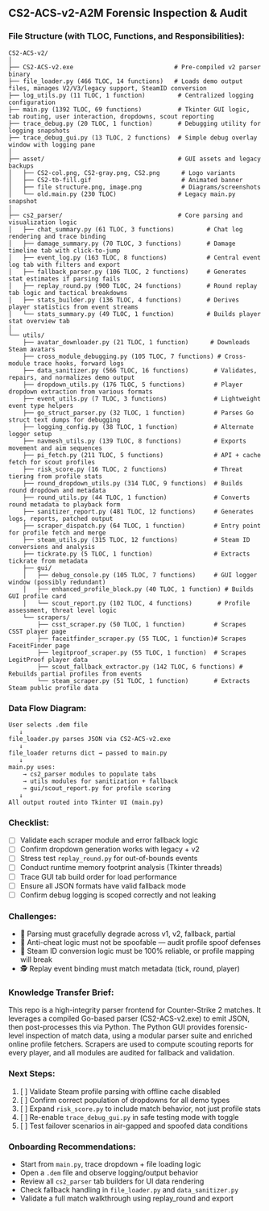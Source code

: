 ## CS2-ACS-v2-A2M Forensic Inspection & Audit

### File Structure (with TLOC, Functions, and Responsibilities):
```
CS2-ACS-v2/
│
├── CS2-ACS-v2.exe                            # Pre-compiled v2 parser binary
├── file_loader.py (466 TLOC, 14 functions)   # Loads demo output files, manages V2/V3/legacy support, SteamID conversion
├── log_utils.py (11 TLOC, 1 function)         # Centralized logging configuration
├── main.py (1392 TLOC, 69 functions)          # Tkinter GUI logic, tab routing, user interaction, dropdowns, scout reporting
├── trace_debug.py (20 TLOC, 1 function)       # Debugging utility for logging snapshots
├── trace_debug_gui.py (13 TLOC, 2 functions)  # Simple debug overlay window with logging pane
│
├── asset/                                     # GUI assets and legacy backups
│   ├── CS2-col.png, CS2-gray.png, CS2.png      # Logo variants
│   ├── CS2-tb-fill.gif                         # Animated banner
│   ├── file structure.png, image.png           # Diagrams/screenshots
│   └── old.main.py (230 TLOC)                 # Legacy main.py snapshot
│
├── cs2_parser/                                # Core parsing and visualization logic
│   ├── chat_summary.py (61 TLOC, 3 functions)         # Chat log rendering and trace binding
│   ├── damage_summary.py (70 TLOC, 3 functions)       # Damage timeline tab with click-to-jump
│   ├── event_log.py (163 TLOC, 8 functions)           # Central event log tab with filters and export
│   ├── fallback_parser.py (106 TLOC, 2 functions)     # Generates stat estimates if parsing fails
│   ├── replay_round.py (900 TLOC, 24 functions)       # Round replay tab logic and tactical breakdowns
│   ├── stats_builder.py (136 TLOC, 4 functions)       # Derives player statistics from event streams
│   └── stats_summary.py (49 TLOC, 1 function)         # Builds player stat overview tab
│
└── utils/
    ├── avatar_downloader.py (21 TLOC, 1 function)      # Downloads Steam avatars
    ├── cross_module_debugging.py (105 TLOC, 7 functions) # Cross-module trace hooks, forward logs
    ├── data_sanitizer.py (566 TLOC, 16 functions)       # Validates, repairs, and normalizes demo output
    ├── dropdown_utils.py (176 TLOC, 5 functions)        # Player dropdown extraction from various formats
    ├── event_utils.py (7 TLOC, 3 functions)             # Lightweight event type helpers
    ├── go_struct_parser.py (32 TLOC, 1 function)        # Parses Go struct text dumps for debugging
    ├── logging_config.py (38 TLOC, 1 function)          # Alternate logger setup
    ├── navmesh_utils.py (139 TLOC, 8 functions)         # Exports movement and aim sequences
    ├── pi_fetch.py (211 TLOC, 5 functions)              # API + cache fetch for scout profiles
    ├── risk_score.py (16 TLOC, 2 functions)             # Threat tiering from profile stats
    ├── round_dropdown_utils.py (314 TLOC, 9 functions)  # Builds round dropdown and metadata
    ├── round_utils.py (44 TLOC, 1 function)             # Converts round metadata to playback form
    ├── sanitizer_report.py (481 TLOC, 12 functions)     # Generates logs, reports, patched output
    ├── scraper_dispatch.py (64 TLOC, 1 function)        # Entry point for profile fetch and merge
    ├── steam_utils.py (315 TLOC, 12 functions)          # Steam ID conversions and analysis
    ├── tickrate.py (5 TLOC, 1 function)                 # Extracts tickrate from metadata
    ├── gui/
    │   ├── debug_console.py (105 TLOC, 7 functions)     # GUI logger window (possibly redundant)
    │   ├── enhanced_profile_block.py (40 TLOC, 1 function) # Builds GUI profile card
    │   └── scout_report.py (102 TLOC, 4 functions)       # Profile assessment, threat level logic
    └── scrapers/
        ├── csst_scraper.py (50 TLOC, 1 function)        # Scrapes CSST player page
        ├── faceitfinder_scraper.py (55 TLOC, 1 function)# Scrapes FaceitFinder page
        ├── legitproof_scraper.py (55 TLOC, 1 function)  # Scrapes LegitProof player data
        ├── scout_fallback_extractor.py (142 TLOC, 6 functions) # Rebuilds partial profiles from events
        └── steam_scraper.py (51 TLOC, 1 function)       # Extracts Steam public profile data
```

### Data Flow Diagram:
```
User selects .dem file
   ↓
file_loader.py parses JSON via CS2-ACS-v2.exe
   ↓
file_loader returns dict → passed to main.py
   ↓
main.py uses:
    → cs2_parser modules to populate tabs
    → utils modules for sanitization + fallback
    → gui/scout_report.py for profile scoring
   ↓
All output routed into Tkinter UI (main.py)
```

### Checklist:
- [ ] Validate each scraper module and error fallback logic
- [ ] Confirm dropdown generation works with legacy + v2
- [ ] Stress test `replay_round.py` for out-of-bounds events
- [ ] Conduct runtime memory footprint analysis (Tkinter threads)
- [ ] Trace GUI tab build order for load performance
- [ ] Ensure all JSON formats have valid fallback mode
- [ ] Confirm debug logging is scoped correctly and not leaking

### Challenges:
- 🔄 Parsing must gracefully degrade across v1, v2, fallback, partial
- 🔐 Anti-cheat logic must not be spoofable — audit profile spoof defenses
- 🧩 Steam ID conversion logic must be 100% reliable, or profile mapping will break
- 🕵️ Replay event binding must match metadata (tick, round, player)

### Knowledge Transfer Brief:
This repo is a high-integrity parser frontend for Counter-Strike 2 matches. It leverages a compiled Go-based parser (CS2-ACS-v2.exe) to emit JSON, then post-processes this via Python. The Python GUI provides forensic-level inspection of match data, using a modular parser suite and enriched online profile fetchers. Scrapers are used to compute scouting reports for every player, and all modules are audited for fallback and validation.

### Next Steps:
1. [ ] Validate Steam profile parsing with offline cache disabled
2. [ ] Confirm correct population of dropdowns for all demo types
3. [ ] Expand `risk_score.py` to include match behavior, not just profile stats
4. [ ] Re-enable `trace_debug_gui.py` in safe testing mode with toggle
5. [ ] Test failover scenarios in air-gapped and spoofed data conditions

### Onboarding Recommendations:
- Start from `main.py`, trace dropdown + file loading logic
- Open a `.dem` file and observe logging/output behavior
- Review all `cs2_parser` tab builders for UI data rendering
- Check fallback handling in `file_loader.py` and `data_sanitizer.py`
- Validate a full match walkthrough using replay_round and export

